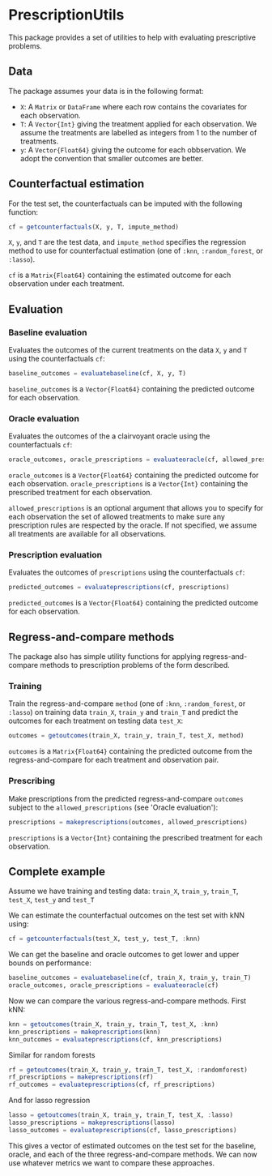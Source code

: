 # PrescriptionUtils

This package provides a set of utilities to help with evaluating prescriptive problems.

## Data

The package assumes your data is in the following format:

- `X`: A `Matrix` or `DataFrame` where each row contains the covariates for each observation.
- `T`: A `Vector{Int}` giving the treatment applied for each observation. We assume the treatments are labelled as integers from 1 to the number of treatments.
- `y`: A `Vector{Float64}` giving the outcome for each obbservation. We adopt the convention that smaller outcomes are better.

## Counterfactual estimation

For the test set, the counterfactuals can be imputed with the following function:

```julia
cf = getcounterfactuals(X, y, T, impute_method)
```

`X`, `y`, and `T` are the test data, and `impute_method` specifies the regression method to use for counterfactual estimation (one of `:knn`, `:random_forest`, or `:lasso`).

`cf` is a `Matrix{Float64}` containing the estimated outcome for each observation under each treatment.

## Evaluation

### Baseline evaluation

Evaluates the outcomes of the current treatments on the data `X`, `y` and `T` using the counterfactuals `cf`:

```julia
baseline_outcomes = evaluatebaseline(cf, X, y, T)
```

`baseline_outcomes` is a `Vector{Float64}` containing the predicted outcome for each observation.

### Oracle evaluation

Evaluates the outcomes of the a clairvoyant oracle using the counterfactuals `cf`:

```julia
oracle_outcomes, oracle_prescriptions = evaluateoracle(cf, allowed_prescriptions)
```

`oracle_outcomes` is a `Vector{Float64}` containing the predicted outcome for each observation. `oracle_prescriptions` is a `Vector{Int}` containing the prescribed treatment for each observation.

`allowed_prescriptions` is an optional argument that allows you to specify for each observation the set of allowed treatments to make sure any prescription rules are respected by the oracle. If not specified, we assume all treatments are available for all observations.

### Prescription evaluation

Evaluates the outcomes of `prescriptions` using the counterfactuals `cf`:

```julia
predicted_outcomes = evaluateprescriptions(cf, prescriptions)
```

`predicted_outcomes` is a `Vector{Float64}` containing the predicted outcome for each observation.

## Regress-and-compare methods

The package also has simple utility functions for applying regress-and-compare methods to prescription problems of the form described.

### Training

Train the regress-and-compare `method` (one of `:knn`, `:random_forest`, or `:lasso`) on training data `train_X`, `train_y` and `train_T` and predict the outcomes for each treatment on testing data `test_X`:

```julia
outcomes = getoutcomes(train_X, train_y, train_T, test_X, method)
```

`outcomes` is a `Matrix{Float64}` containing the predicted outcome from the regress-and-compare for each treatment and observation pair.

### Prescribing

Make prescriptions from the predicted regress-and-compare `outcomes` subject to the `allowed_prescriptions` (see 'Oracle evaluation'):

```julia
prescriptions = makeprescriptions(outcomes, allowed_prescriptions)
```

`prescriptions` is a `Vector{Int}` containing the prescribed treatment for each observation.

## Complete example

Assume we have training and testing data: `train_X`, `train_y`, `train_T`, `test_X`, `test_y` and `test_T`

We can estimate the counterfactual outcomes on the test set with kNN using:
```julia
cf = getcounterfactuals(test_X, test_y, test_T, :knn)
```

We can get the baseline and oracle outcomes to get lower and upper bounds on performance:
```julia
baseline_outcomes = evaluatebaseline(cf, train_X, train_y, train_T)
oracle_outcomes, oracle_prescriptions = evaluateoracle(cf)
```

Now we can compare the various regress-and-compare methods. First kNN:
```julia
knn = getoutcomes(train_X, train_y, train_T, test_X, :knn)
knn_prescriptions = makeprescriptions(knn)
knn_outcomes = evaluateprescriptions(cf, knn_prescriptions)
```

Similar for random forests
```julia
rf = getoutcomes(train_X, train_y, train_T, test_X, :randomforest)
rf_prescriptions = makeprescriptions(rf)
rf_outcomes = evaluateprescriptions(cf, rf_prescriptions)
```

And for lasso regression
```julia
lasso = getoutcomes(train_X, train_y, train_T, test_X, :lasso)
lasso_prescriptions = makeprescriptions(lasso)
lasso_outcomes = evaluateprescriptions(cf, lasso_prescriptions)
```

This gives a vector of estimated outcomes on the test set for the baseline, oracle, and each of the three regress-and-compare methods. We can now use whatever metrics we want to compare these approaches.
